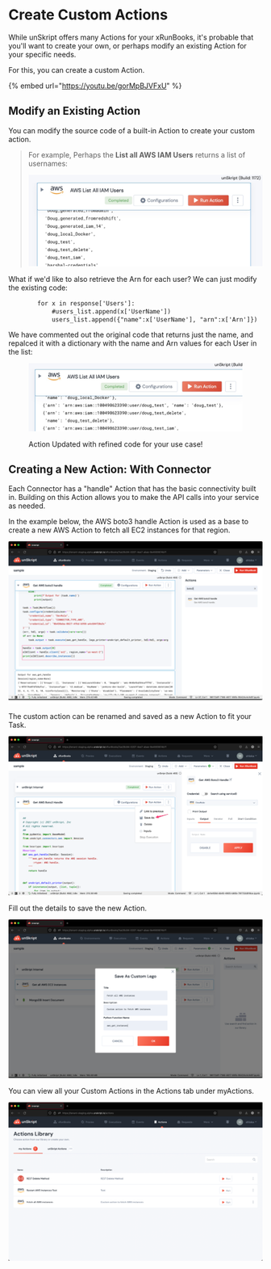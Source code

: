 # Create Custom Actions

While unSkript offers many Actions for your xRunBooks, it's probable that you'll want to create your own, or perhaps modify an existing Action for your specific needs.

For this, you can create a custom Action.

{% embed url="https://youtu.be/gorMpBJVFxU" %}



## Modify an Existing Action

You can modify the source code of a built-in Action to create your custom action.&#x20;

> For example, Perhaps the **List all AWS IAM Users** returns a list of usernames:
>
> ![](<../../.gitbook/assets/image (13).png>)

What if we'd like to also retrieve the Arn for each user? We can just modify the existing code:

```
        for x in response['Users']:
            #users_list.append(x['UserName'])
            users_list.append({"name":x['UserName'], "arn":x['Arn']})
```

We have commented out the original code that returns just the name, and repalced it with a dictionary with the name and Arn values for each User in the list:

<figure><img src="../../.gitbook/assets/Screenshot 2023-06-16 at 18.38.54.jpg" alt=""><figcaption><p>Action Updated with refined code for your use case!</p></figcaption></figure>

## Creating a New Action: With Connector

Each Connector has a "handle" Action that has the basic connectivity built in.  Building on this Action allows you to make the API calls into your service as needed.



In the example below, the AWS boto3 handle Action is used as a base to create a new AWS Action to fetch all EC2 instances for that region.

![](<../../.gitbook/assets/image (1) (1) (1).png>)

The custom action can be renamed and saved as a new Action to fit your Task.&#x20;

![Save As](<../../.gitbook/assets/image (3).png>)

Fill out the details to save the new Action.

![](<../../.gitbook/assets/image (2) (1) (1).png>)

You can view all your Custom Actions in the Actions tab under myActions.

![](<../../.gitbook/assets/image (4) (1).png>)
